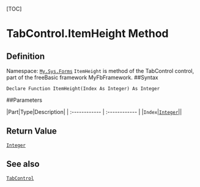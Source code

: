 [TOC]
# TabControl.ItemHeight Method

## Definition
Namespace: [`My.Sys.Forms`](My.Sys.Forms.md)
`ItemHeight` is method of the TabControl control, part of the freeBasic framework MyFbFramework.
##Syntax
```freeBasic
Declare Function ItemHeight(Index As Integer) As Integer
```

##Parameters

|Part|Type|Description|
| :------------ | :------------ |
|`Index`|[`Integer`]("https://www.freebasic.net/wiki/KeyPgInteger")||

## Return Value
[`Integer`]("https://www.freebasic.net/wiki/KeyPgInteger")
## See also
[`TabControl`](TabControl.md)
